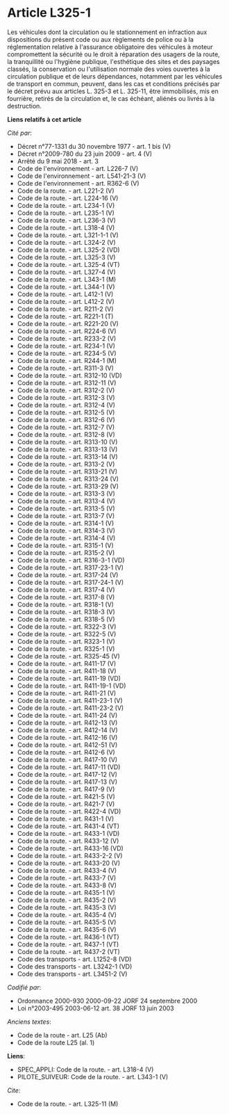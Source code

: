 # Article L325-1

Les véhicules dont la circulation ou le stationnement en infraction aux dispositions du présent code ou aux règlements de
police ou à la réglementation relative à l'assurance obligatoire des véhicules à moteur compromettent la sécurité ou le droit
à réparation des usagers de la route, la tranquillité ou l'hygiène publique, l'esthétique des sites et des paysages classés,
la conservation ou l'utilisation normale des voies ouvertes à la circulation publique et de leurs dépendances, notamment par
les véhicules de transport en commun, peuvent, dans les cas et conditions précisés par le décret prévu aux articles L. 325-3
et L. 325-11, être immobilisés, mis en fourrière, retirés de la circulation et, le cas échéant, aliénés ou livrés à la
destruction.

**Liens relatifs à cet article**

_Cité par_:

  - Décret n°77-1331 du 30 novembre 1977 - art. 1 bis (V)
  - Décret n°2009-780 du 23 juin 2009 - art. 4 (V)
  - Arrêté du 9 mai 2018 - art. 3
  - Code de l'environnement - art. L226-7 (V)
  - Code de l'environnement - art. L541-21-3 (V)
  - Code de l'environnement - art. R362-6 (V)
  - Code de la route. - art. L221-2 (V)
  - Code de la route. - art. L224-16 (V)
  - Code de la route. - art. L234-1 (V)
  - Code de la route. - art. L235-1 (V)
  - Code de la route. - art. L236-3 (V)
  - Code de la route. - art. L318-4 (V)
  - Code de la route. - art. L321-1-1 (V)
  - Code de la route. - art. L324-2 (V)
  - Code de la route. - art. L325-2 (VD)
  - Code de la route. - art. L325-3 (V)
  - Code de la route. - art. L325-4 (VT)
  - Code de la route. - art. L327-4 (V)
  - Code de la route. - art. L343-1 (M)
  - Code de la route. - art. L344-1 (V)
  - Code de la route. - art. L412-1 (V)
  - Code de la route. - art. L412-2 (V)
  - Code de la route. - art. R211-2 (V)
  - Code de la route. - art. R221-1 (T)
  - Code de la route. - art. R221-20 (V)
  - Code de la route. - art. R224-6 (V)
  - Code de la route. - art. R233-2 (V)
  - Code de la route. - art. R234-1 (V)
  - Code de la route. - art. R234-5 (V)
  - Code de la route. - art. R244-1 (M)
  - Code de la route. - art. R311-3 (V)
  - Code de la route. - art. R312-10 (VD)
  - Code de la route. - art. R312-11 (V)
  - Code de la route. - art. R312-2 (V)
  - Code de la route. - art. R312-3 (V)
  - Code de la route. - art. R312-4 (V)
  - Code de la route. - art. R312-5 (V)
  - Code de la route. - art. R312-6 (V)
  - Code de la route. - art. R312-7 (V)
  - Code de la route. - art. R312-8 (V)
  - Code de la route. - art. R313-10 (V)
  - Code de la route. - art. R313-13 (V)
  - Code de la route. - art. R313-14 (V)
  - Code de la route. - art. R313-2 (V)
  - Code de la route. - art. R313-21 (V)
  - Code de la route. - art. R313-24 (V)
  - Code de la route. - art. R313-29 (V)
  - Code de la route. - art. R313-3 (V)
  - Code de la route. - art. R313-4 (V)
  - Code de la route. - art. R313-5 (V)
  - Code de la route. - art. R313-7 (V)
  - Code de la route. - art. R314-1 (V)
  - Code de la route. - art. R314-3 (V)
  - Code de la route. - art. R314-4 (V)
  - Code de la route. - art. R315-1 (V)
  - Code de la route. - art. R315-2 (V)
  - Code de la route. - art. R316-3-1 (VD)
  - Code de la route. - art. R317-23-1 (V)
  - Code de la route. - art. R317-24 (V)
  - Code de la route. - art. R317-24-1 (V)
  - Code de la route. - art. R317-4 (V)
  - Code de la route. - art. R317-8 (V)
  - Code de la route. - art. R318-1 (V)
  - Code de la route. - art. R318-3 (V)
  - Code de la route. - art. R318-5 (V)
  - Code de la route. - art. R322-3 (V)
  - Code de la route. - art. R322-5 (V)
  - Code de la route. - art. R323-1 (V)
  - Code de la route. - art. R325-1 (V)
  - Code de la route. - art. R325-45 (V)
  - Code de la route. - art. R411-17 (V)
  - Code de la route. - art. R411-18 (V)
  - Code de la route. - art. R411-19 (VD)
  - Code de la route. - art. R411-19-1 (VD)
  - Code de la route. - art. R411-21 (V)
  - Code de la route. - art. R411-23-1 (V)
  - Code de la route. - art. R411-23-2 (V)
  - Code de la route. - art. R411-24 (V)
  - Code de la route. - art. R412-13 (V)
  - Code de la route. - art. R412-14 (V)
  - Code de la route. - art. R412-16 (V)
  - Code de la route. - art. R412-51 (V)
  - Code de la route. - art. R412-6 (V)
  - Code de la route. - art. R417-10 (V)
  - Code de la route. - art. R417-11 (VD)
  - Code de la route. - art. R417-12 (V)
  - Code de la route. - art. R417-13 (V)
  - Code de la route. - art. R417-9 (V)
  - Code de la route. - art. R421-5 (V)
  - Code de la route. - art. R421-7 (V)
  - Code de la route. - art. R422-4 (VD)
  - Code de la route. - art. R431-1 (V)
  - Code de la route. - art. R431-4 (VT)
  - Code de la route. - art. R433-1 (VD)
  - Code de la route. - art. R433-12 (V)
  - Code de la route. - art. R433-16 (VD)
  - Code de la route. - art. R433-2-2 (V)
  - Code de la route. - art. R433-20 (V)
  - Code de la route. - art. R433-4 (V)
  - Code de la route. - art. R433-7 (V)
  - Code de la route. - art. R433-8 (V)
  - Code de la route. - art. R435-1 (V)
  - Code de la route. - art. R435-2 (V)
  - Code de la route. - art. R435-3 (V)
  - Code de la route. - art. R435-4 (V)
  - Code de la route. - art. R435-5 (V)
  - Code de la route. - art. R435-6 (V)
  - Code de la route. - art. R436-1 (VT)
  - Code de la route. - art. R437-1 (VT)
  - Code de la route. - art. R437-2 (VT)
  - Code des transports - art. L1252-8 (VD)
  - Code des transports - art. L3242-1 (VD)
  - Code des transports - art. L3451-2 (V)

_Codifié par_:

  - Ordonnance 2000-930 2000-09-22 JORF 24 septembre 2000
  - Loi n°2003-495 2003-06-12 art. 38 JORF 13 juin 2003

_Anciens textes_:

  - Code de la route - art. L25 (Ab)
  - Code de la route L25 (al. 1)

**Liens**:

  - SPEC_APPLI: Code de la route. - art. L318-4 (V)
  - PILOTE_SUIVEUR: Code de la route. - art. L343-1 (V)

_Cite_:

  - Code de la route. - art. L325-11 (M)
